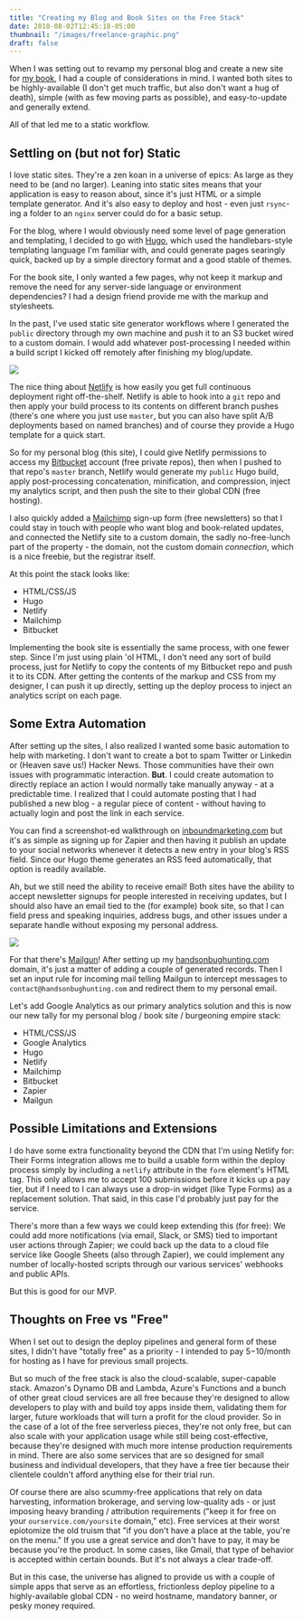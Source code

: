 ```yaml
---
title: "Creating my Blog and Book Sites on the Free Stack"
date: 2018-08-02T12:45:18-05:00
thumbnail: "/images/freelance-graphic.png"
draft: false
---
```


When I was setting out to revamp my personal blog and create a new site for [my book](https://handsonbughunting.com), I had a couple of considerations in mind. I wanted both sites to be highly-available (I don't get much traffic, but also don't want a hug of death), simple (with as few moving parts as possible), and easy-to-update and generally extend.

All of that led me to a static workflow.

## Settling on (but not for) Static
I love static sites. They're a zen koan in a universe of epics: As large as they need to be (and no larger). Leaning into static sites means that your application is easy to reason about, since it's just HTML or a simple template generator. And it's also easy to deploy and host - even just `rsync`-ing a folder to an `nginx` server could do for a basic setup.

For the blog, where I would obviously need some level of page generation and templating, I decided to go with [Hugo](https://gohugo.io/), which used the handlebars-style templating language I'm familiar with, and could generate pages searingly quick, backed up by a simple directory format and a good stable of themes.

For the book site, I only wanted a few pages, why not keep it markup and remove the need for any server-side language or environment dependencies? I had a design friend provide me with the markup and stylesheets.

In the past, I've used static site generator workflows where I generated the `public` directory through my own machine and push it to an S3 bucket wired to a custom domain. I would add whatever post-processing I needed within a build script I kicked off remotely after finishing my blog/update.

![](/images/netlify-homepage.png)

The nice thing about [Netlify](https://www.netlify.com/) is how easily you get full continuous deployment right off-the-shelf. Netlify is able to hook into a `git` repo and then apply your build process to its contents on different branch pushes (there's one where you just use `master`, but you can also have split A/B deployments based on named branches) and of course they provide a Hugo template for a quick start.

So for my personal blog (this site), I could give Netlify permissions to access my [Bitbucket](https://bitbucket.org/) account (free private repos), then when I pushed to that repo's `master` branch, Netlify would generate my `public` Hugo build, apply post-processing concatenation, minification, and compression, inject my analytics script, and then push the site to their global CDN (free hosting).

I also quickly added a [Mailchimp](https://mailchimp.com/) sign-up form (free newsletters) so that I could stay in touch with people who want blog and book-related updates, and connected the Netlify site to a custom domain, the sadly no-free-lunch part of the property - the domain, not the custom domain *connection*, which is a nice freebie, but the registrar itself.

At this point the stack looks like:

- HTML/CSS/JS
- Hugo
- Netlify
- Mailchimp
- Bitbucket

Implementing the book site is essentially the same process, with one fewer step. Since I'm just using plain 'ol HTML, I don't need any sort of build process, just for Netlify to copy the contents of my Bitbucket repo and push it to its CDN. After getting the contents of the markup and CSS from my designer, I can push it up directly, setting up the deploy process to inject an analytics script on each page.

## Some Extra Automation
After setting up the sites, I also realized I wanted some basic automation to help with marketing. I don't want to create a bot to spam Twitter or Linkedin or (Heaven save us!) Hacker News. Those communities have their own issues with programmatic interaction. **But**. I could create automation to directly replace an action I would normally take manually anyway - at a predictable time. I realized that I could automate posting that I had published a new blog - a regular piece of content - without having to actually login and post the link in each service.

You can find a screenshot-ed walkthrough on [inboundmarketing.com](https://www.inboundnow.com/using-automation-auto-publish-twitter-facebook-linked/) but it's as simple as signing up for Zapier and then having it publish an update to your social networks whenever it detects a new entry in your blog's RSS field. Since our Hugo theme generates an RSS feed automatically, that option is readily available.

Ah, but we still need the ability to receive email! Both sites have the ability to accept newsletter signups for people interested in receiving updates, but I should also have an email tied to the (for example) book site, so that I can field press and speaking inquiries, address bugs, and other issues under a separate handle without exposing my personal address.

![](/images/handson-homepage.png)

For that there's [Mailgun](https://www.mailgun.com/)! After setting up my [handsonbughunting.com](https://handsonbughunting.com) domain, it's just a matter of adding a couple of generated records. Then I set an input rule for incoming mail telling Mailgun to intercept messages to `contact@handsonbughunting.com` and redirect them to my personal email.

Let's add Google Analytics as our primary analytics solution and this is now our new tally for my personal blog / book site / burgeoning empire stack:

- HTML/CSS/JS
- Google Analytics
- Hugo
- Netlify
- Mailchimp
- Bitbucket
- Zapier
- Mailgun

## Possible Limitations and Extensions
I do have some extra functionality beyond the CDN that I'm using Netlify for: Their Forms integration allows me to build a usable form within the deploy process simply by including a `netlify` attribute in the `form` element's HTML tag. This only allows me to accept 100 submissions before it kicks up a pay tier, but if I need to I can always use a drop-in widget (like Type Forms) as a replacement solution. That said, in this case I'd probably just pay for the service.

There's more than a few ways we could keep extending this (for free): We could add more notifications (via email, Slack, or SMS) tied to important user actions through Zapier; we could back up the data to a cloud file service like Google Sheets (also through Zapier), we could implement any number of locally-hosted scripts through our various services' webhooks and public APIs. 

But this is good for our MVP.

## Thoughts on Free vs "Free"
When I set out to design the deploy pipelines and general form of these sites, I didn't have "totally free" as a priority - I intended to pay $5-$10/month for hosting as I have for previous small projects.

But so much of the free stack is also the cloud-scalable, super-capable stack. Amazon's Dynamo DB and Lambda, Azure's Functions and a bunch of other great cloud services are all free because they're designed to allow developers to play with and build toy apps inside them, validating them for larger, future workloads that will turn a profit for the cloud provider. So in the case of a lot of the free serverless pieces, they're not only free, but can also scale with your application usage while still being cost-effective, because they're designed with much more intense production requirements in mind. There are also some services that are so designed for small business and individual developers, that they have a free tier because their clientele couldn't afford anything else for their trial run.

Of course there are also scummy-free applications that rely on data harvesting, information brokerage, and serving low-quality ads - or just imposing heavy branding / attribution requirements ("keep it for free on your `ourservice.com/yoursite` domain," etc). Free services at their worst epiotomize the old truism that "if you don't have a place at the table, you're on the menu." If you use a great service and don't have to pay, it may be because you're the product. In some cases, like Gmail, that type of behavior is accepted within certain bounds. But it's not always a clear trade-off.

But in this case, the universe has aligned to provide us with a couple of simple apps that serve as an effortless, frictionless deploy pipeline to a highly-available global CDN - no weird hostname, mandatory banner, or pesky money required.

